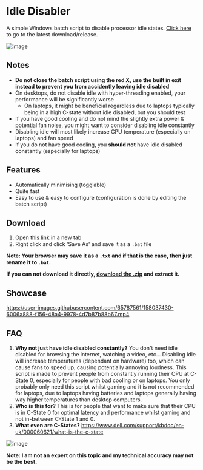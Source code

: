 # Idle Disabler
A simple Windows batch script to disable processor idle states. [Click here](https://github.com/he3als/IdleDisabler/releases) to go to the latest download/release. 

![image](https://user-images.githubusercontent.com/65787561/158037426-a82087c7-40ff-4d12-98c9-2fa8b9cacc2a.png)

## Notes
- **Do not close the batch script using the red X, use the built in exit instead to prevent you from accidently leaving idle disabled**
- On desktops, do not disable idle with hyper-threading enabled, your performance will be significantly worse
  - On laptops, it might be beneficial regardless due to laptops typically being in a high C-state without idle disabled, but you should test
- If you have good cooling and do not mind the slightly extra power & potential fan noise, you might want to consider disabling idle constantly
- Disabling idle will most likely increase CPU temperature (especially on laptops) and fan speed
- If you do not have good cooling, you **should not** have idle disabled constantly (especially for laptops)

## Features
- Automatically minimising (togglable)
- Quite fast
- Easy to use & easy to configure (configuration is done by editing the batch script)

## Download
1. Open [this link](https://raw.githubusercontent.com/he3als/IdleDisabler/main/DisableIdle.cmd) in a new tab
2. Right click and click 'Save As' and save it as a `.bat` file

**Note: Your browser may save it as a `.txt` and if that is the case, then just rename it to `.bat`.**

**If you can not download it directly, [download the .zip](https://github.com/he3als/IdleDisabler/archive/refs/heads/main.zip) and extract it.**

## Showcase

https://user-images.githubusercontent.com/65787561/158037430-6006a888-f156-48a4-9978-4d7b87b88b67.mp4

## FAQ
1. **Why not just have idle disabled constantly?** You don't need idle disabled for browsing the internet, watching a video, etc... Disabling idle will increase temperatures (dependant on hardware) too, which can cause fans to speed up, causing potentially annoying loudness. This script is made to prevent people from constantly running their CPU at C-State 0, especially for people with bad cooling or on laptops. You only probably only need this script whilst gaming and it is not recommended for laptops, due to laptops having batteries and laptops generally having way higher temperatures than desktop computers.
2. **Who is this for?** This is for people that want to make sure that their CPU is in C-State 0 for optimal latency and performance whilst gaming and not in-between C-State 1 and 0.
3. **What even are C-States?** https://www.dell.com/support/kbdoc/en-uk/000060621/what-is-the-c-state

![image](https://user-images.githubusercontent.com/65787561/160692853-58b9e9d2-c119-4223-97c7-7427d208f7e8.png)

**Note: I am not an expert on this topic and my technical accuracy may not be the best.**
